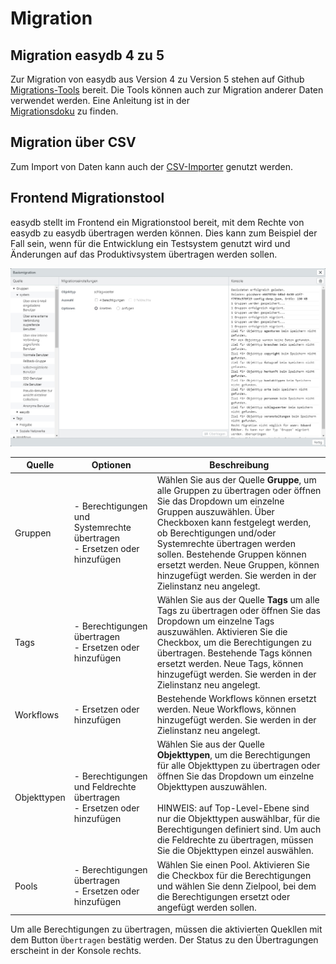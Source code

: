 # Migration


## Migration easydb 4 zu 5

Zur Migration von easydb aus Version 4 zu Version 5 stehen auf Github [Migrations-Tools](https://github.com/programmfabrik/easydb-migration-tools) bereit. Die Tools können auch zur Migration anderer Daten verwendet werden. Eine Anleitung ist in der  
[Migrationsdoku](https://github.com/programmfabrik/easydb-migration-tools/blob/master/migration.md) zu finden.

## Migration über CSV

Zum Import von Daten kann auch der [CSV-Importer](/webfrontend/datamanagement/lists/csvimport/csvimport.html) genutzt werden.

## Frontend Migrationstool

easydb stellt im Frontend ein Migrationstool bereit, mit dem Rechte von easydb zu easydb übertragen werden können. Dies kann zum Beispiel der Fall sein, wenn für die Entwicklung ein Testsystem genutzt wird und Änderungen auf das Produktivsystem übertragen werden sollen. 

![](/assets/fe_migration_de.jpg)


|Quelle|Optionen|Beschreibung|
|--|--|--|
|Gruppen|- Berechtigungen und Systemrechte übertragen <br> - Ersetzen oder hinzufügen| Wählen Sie aus der Quelle **Gruppe**, um alle Gruppen zu übertragen oder öffnen Sie das Dropdown um einzelne Gruppen auszuwählen. Über Checkboxen kann festgelegt werden, ob Berechtigungen und/oder Systemrechte übertragen werden sollen. Bestehende Gruppen können ersetzt werden. Neue Gruppen, können hinzugefügt werden. Sie werden in der Zielinstanz neu angelegt. |
|Tags |- Berechtigungen übertragen <br> - Ersetzen oder hinzufügen| Wählen Sie aus der Quelle **Tags** um alle Tags zu übertragen oder öffnen Sie das Dropdown um einzelne Tags auszuwählen. Aktivieren Sie die Checkbox, um die Berechtigungen zu übertragen. Bestehende Tags können ersetzt werden. Neue Tags, können hinzugefügt werden. Sie werden in der Zielinstanz neu angelegt. |
|Workflows|- Ersetzen oder hinzufügen| Bestehende Workflows können ersetzt werden. Neue Workflows, können hinzugefügt werden. Sie werden in der Zielinstanz neu angelegt. |
|Objekttypen|- Berechtigungen und Feldrechte übertragen <br> - Ersetzen oder hinzufügen| Wählen Sie aus der Quelle **Objekttypen**, um die Berechtigungen für alle Objekttypen zu übertragen oder öffnen Sie das Dropdown um einzelne Objekttypen auszuwählen. <br><br> HINWEIS: auf Top-Level-Ebene sind nur die Objekttypen auswählbar, für die Berechtigungen definiert sind. Um auch die Feldrechte zu übertragen, müssen Sie die Objekttypen einzel auswählen. |
|Pools|- Berechtigungen übertragen <br> - Ersetzen oder hinzufügen| Wählen Sie einen Pool. Aktivieren Sie die Checkbox für die Berechtigungen und wählen Sie denn Zielpool, bei dem die Berechtigungen ersetzt oder angefügt werden sollen.|

Um alle Berechtigungen zu übertragen, müssen die aktivierten Quekllen mit dem Button <code class="button">Übertragen</code> bestätig werden. Der Status zu den Übertragungen erscheint in der Konsole rechts.



















